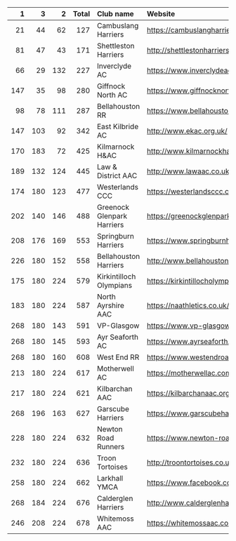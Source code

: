 |   1 |   3 |   2 |   Total | Club name                  | Website                                    |
|----:|----:|----:|--------:|:---------------------------|:-------------------------------------------|
|  21 |  44 |  62 |     127 | Cambuslang Harriers        | https://cambuslangharriers.org/            |
|  81 |  47 |  43 |     171 | Shettleston Harriers       | http://shettlestonharriers.org.uk/         |
|  66 |  29 | 132 |     227 | Inverclyde AC              | https://www.inverclydeac.org/              |
| 147 |  35 |  98 |     280 | Giffnock North AC          | https://www.giffnocknorth.co.uk/           |
|  98 |  78 | 111 |     287 | Bellahouston RR            | https://www.bellahoustonroadrunners.co.uk/ |
| 147 | 103 |  92 |     342 | East Kilbride AC           | http://www.ekac.org.uk/                    |
| 170 | 183 |  72 |     425 | Kilmarnock H&AC            | http://www.kilmarnockharriers.com/         |
| 189 | 132 | 124 |     445 | Law & District AAC         | http://www.lawaac.co.uk/                   |
| 174 | 180 | 123 |     477 | Westerlands CCC            | https://westerlandsccc.co.uk/              |
| 202 | 140 | 146 |     488 | Greenock Glenpark Harriers | https://greenockglenparkharriers.com/      |
| 208 | 176 | 169 |     553 | Springburn Harriers        | https://www.springburnharriers.co.uk/      |
| 226 | 180 | 152 |     558 | Bellahouston Harriers      | http://www.bellahoustonharriers.co.uk/     |
| 175 | 180 | 224 |     579 | Kirkintilloch Olympians    | https://kirkintillocholympians.co.uk/      |
| 183 | 180 | 224 |     587 | North Ayrshire AAC         | https://naathletics.co.uk/                 |
| 268 | 180 | 143 |     591 | VP-Glasgow                 | https://www.vp-glasgow.com                 |
| 268 | 180 | 145 |     593 | Ayr Seaforth AC            | https://www.ayrseaforth.co.uk/             |
| 268 | 180 | 160 |     608 | West End RR                | https://www.westendroadrunners.co.uk/      |
| 213 | 180 | 224 |     617 | Motherwell AC              | https://motherwellac.com/                  |
| 217 | 180 | 224 |     621 | Kilbarchan AAC             | https://kilbarchanaac.org.uk/              |
| 268 | 196 | 163 |     627 | Garscube Harriers          | https://www.garscubeharriers.org.uk/       |
| 228 | 180 | 224 |     632 | Newton Road Runners        | https://www.newton-roadrunners.com/        |
| 232 | 180 | 224 |     636 | Troon Tortoises            | http://troontortoises.co.uk                |
| 258 | 180 | 224 |     662 | Larkhall YMCA              | https://www.facebook.com/larkhallharriers/ |
| 268 | 184 | 224 |     676 | Calderglen Harriers        | http://www.calderglenharriers.org.uk/      |
| 246 | 208 | 224 |     678 | Whitemoss AAC              | https://whitemossaac.co.uk/                |